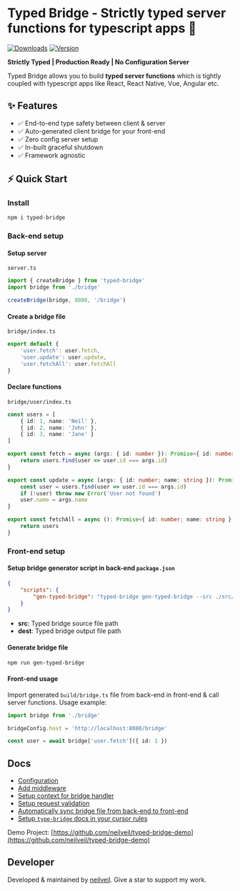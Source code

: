 # Typed Bridge - Strictly typed server functions for typescript apps 🚀

[![Downloads](https://img.shields.io/npm/dm/typed-bridge.svg)](https://www.npmjs.com/package/typed-bridge) [![Version](https://img.shields.io/npm/v/typed-bridge.svg)](https://www.npmjs.com/package/typed-bridge)

**Strictly Typed | Production Ready | No Configuration Server**

Typed Bridge allows you to build **typed server functions** which is tightly coupled with typescript apps like React, React Native, Vue, Angular etc.

## ✨ Features

- ✅ End-to-end type safety between client & server
- ✅ Auto-generated client bridge for your front-end
- ✅ Zero config server setup
- ✅ In-built graceful shutdown
- ✅ Framework agnostic

## ⚡ Quick Start

### Install

```bash
npm i typed-bridge
```

### Back-end setup

#### Setup server

`server.ts`

```ts
import { createBridge } from 'typed-bridge'
import bridge from './bridge'

createBridge(bridge, 8080, '/bridge')
```

#### Create a bridge file

`bridge/index.ts`

```ts
export default {
    'user.fetch': user.fetch,
    'user.update': user.update,
    'user.fetchAll': user.fetchAll
}
```

#### Declare functions

`bridge/user/index.ts`

```ts
const users = [
    { id: 1, name: 'Neil' },
    { id: 2, name: 'John' },
    { id: 3, name: 'Jane' }
]

export const fetch = async (args: { id: number }): Promise<{ id: number; name: string }> => {
    return users.find(user => user.id === args.id)
}

export const update = async (args: { id: number; name: string }): Promise<void> => {
    const user = users.find(user => user.id === args.id)
    if (!user) throw new Error('User not found')
    user.name = args.name
}

export const fetchAll = async (): Promise<{ id: number; name: string }[]> => {
    return users
}
```

### Front-end setup

#### Setup bridge generator script in back-end `package.json`

```json
{
    "scripts": {
        "gen-typed-bridge": "typed-bridge gen-typed-bridge --src ./src/bridge/index.ts --dest ./bridge.ts"
    }
}
```

- **src**: Typed bridge source file path
- **dest**: Typed bridge output file path

#### Generate bridge file

```bash
npm run gen-typed-bridge
```

#### Front-end usage

Import generated `build/bridge.ts` file from back-end in front-end & call server functions. Usage example:

```ts
import bridge from './bridge'

bridgeConfig.host = 'http://localhost:8080/bridge'

const user = await bridge['user.fetch']({ id: 1 })
```

## Docs

- [Configuration](./docs/configuration.md)
- [Add middleware](./docs/add-middleware.md)
- [Setup context for bridge handler](./docs/context-setup.md)
- [Setup request validation](./docs/request-validation.md)
- [Automatically sync bridge file from back-end to front-end](./docs/auto-bridge-sync.md)
- [Setup `type-bridge` docs in your cursor rules](./docs/type-bridge-cursor-rule.md)

Demo Project: [https://github.com/neilveil/typed-bridge-demo](https://github.com/neilveil/typed-bridge-demo)

## Developer

Developed & maintained by [neilveil](https://github.com/neilveil). Give a star to support my work.
